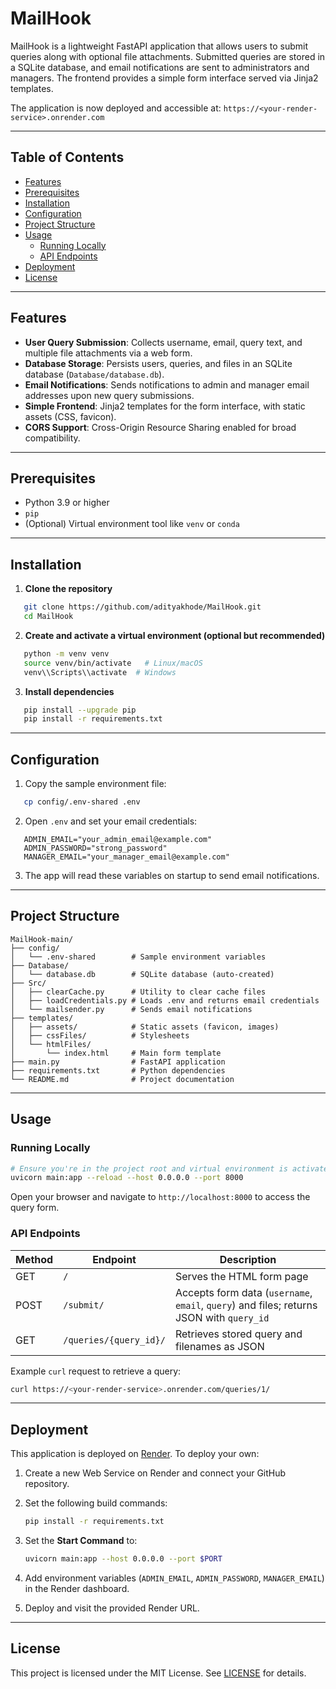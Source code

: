 # MailHook

MailHook is a lightweight FastAPI application that allows users to submit queries along with optional file attachments. Submitted queries are stored in a SQLite database, and email notifications are sent to administrators and managers. The frontend provides a simple form interface served via Jinja2 templates.

The application is now deployed and accessible at: `https://<your-render-service>.onrender.com`

---

## Table of Contents

- [Features](#features)
- [Prerequisites](#prerequisites)
- [Installation](#installation)
- [Configuration](#configuration)
- [Project Structure](#project-structure)
- [Usage](#usage)
  - [Running Locally](#running-locally)
  - [API Endpoints](#api-endpoints)
- [Deployment](#deployment)
- [License](#license)

---

## Features

- **User Query Submission**: Collects username, email, query text, and multiple file attachments via a web form.
- **Database Storage**: Persists users, queries, and files in an SQLite database (`Database/database.db`).
- **Email Notifications**: Sends notifications to admin and manager email addresses upon new query submissions.
- **Simple Frontend**: Jinja2 templates for the form interface, with static assets (CSS, favicon).
- **CORS Support**: Cross-Origin Resource Sharing enabled for broad compatibility.

---

## Prerequisites

- Python 3.9 or higher
- `pip`
- (Optional) Virtual environment tool like `venv` or `conda`

---

## Installation

1. **Clone the repository**
   
```bash
   git clone https://github.com/adityakhode/MailHook.git
   cd MailHook
```

2. **Create and activate a virtual environment (optional but recommended)**

```bash
   python -m venv venv
   source venv/bin/activate   # Linux/macOS
   venv\\Scripts\\activate  # Windows
```

3. **Install dependencies**

```bash
   pip install --upgrade pip
   pip install -r requirements.txt
```

---

## Configuration

1. Copy the sample environment file:

```bash
   cp config/.env-shared .env
```

2. Open `.env` and set your email credentials:

```env
   ADMIN_EMAIL="your_admin_email@example.com"
   ADMIN_PASSWORD="strong_password"
   MANAGER_EMAIL="your_manager_email@example.com"
```

3. The app will read these variables on startup to send email notifications.

---

## Project Structure

```
MailHook-main/
├── config/
│   └── .env-shared        # Sample environment variables
├── Database/
│   └── database.db        # SQLite database (auto-created)
├── Src/
│   ├── clearCache.py      # Utility to clear cache files
│   ├── loadCredentials.py # Loads .env and returns email credentials
│   └── mailsender.py      # Sends email notifications
├── templates/
│   ├── assets/            # Static assets (favicon, images)
│   ├── cssFiles/          # Stylesheets
│   └── htmlFiles/
│       └── index.html     # Main form template
├── main.py                # FastAPI application
├── requirements.txt       # Python dependencies
└── README.md              # Project documentation
```

---

## Usage

### Running Locally

```bash
# Ensure you're in the project root and virtual environment is activated
uvicorn main:app --reload --host 0.0.0.0 --port 8000
```

Open your browser and navigate to `http://localhost:8000` to access the query form.

### API Endpoints

| Method | Endpoint               | Description                                                                              |
| ------ | ---------------------- | ---------------------------------------------------------------------------------------- |
| GET    | `/`                    | Serves the HTML form page                                                                |
| POST   | `/submit/`             | Accepts form data (`username`, `email`, `query`) and files; returns JSON with `query_id` |
| GET    | `/queries/{query_id}/` | Retrieves stored query and filenames as JSON                                             |

Example `curl` request to retrieve a query:

```bash
curl https://<your-render-service>.onrender.com/queries/1/
```

---

## Deployment

This application is deployed on [Render](https://render.com). To deploy your own:

1. Create a new Web Service on Render and connect your GitHub repository.
2. Set the following build commands:

   ```bash
   pip install -r requirements.txt
   ```
3. Set the **Start Command** to:

   ```bash
   uvicorn main:app --host 0.0.0.0 --port $PORT
   ```
4. Add environment variables (`ADMIN_EMAIL`, `ADMIN_PASSWORD`, `MANAGER_EMAIL`) in the Render dashboard.
5. Deploy and visit the provided Render URL.

---

## License

This project is licensed under the MIT License. See [LICENSE](LICENSE) for details.

```
```
